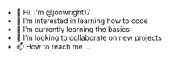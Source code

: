 - 👋 Hi, I’m @jonwright17
- 👀 I’m interested in learning how to code
- 🌱 I’m currently learning the basics
- 💞️ I’m looking to collaborate on new projects
- 📫 How to reach me ...

<!---
jonwright17/jonwright17 is a ✨ special ✨ repository because its `README.md` (this file) appears on your GitHub profile.
You can click the Preview link to take a look at your changes.
--->
